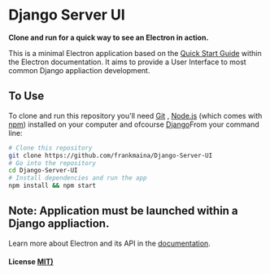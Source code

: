 # Django Server UI

**Clone and run for a quick way to see an Electron in action.**

This is a minimal Electron application based on the [Quick Start Guide](http://electron.atom.io/docs/latest/tutorial/quick-start) within the Electron documentation. It aims to provide a User Interface to most common Django appliaction development. 


## To Use

To clone and run this repository you'll need [Git](https://git-scm.com) , [Node.js](https://nodejs.org/en/download/) (which comes with [npm](http://npmjs.com)) installed on your computer and ofcourse [Django](https://www.djangoproject.com/)From your command line:

```bash
# Clone this repository
git clone https://github.com/frankmaina/Django-Server-UI
# Go into the repository
cd Django-Server-UI
# Install dependencies and run the app
npm install && npm start
```
## Note: Application must be launched within a Django appliaction. 

Learn more about Electron and its API in the [documentation](http://electron.atom.io/docs/latest).

#### License [MIT)](https://opensource.org/licenses/MIT)

